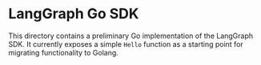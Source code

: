 # LangGraph Go SDK

This directory contains a preliminary Go implementation of the LangGraph SDK. It currently exposes a simple `Hello` function as a starting point for migrating functionality to Golang.

